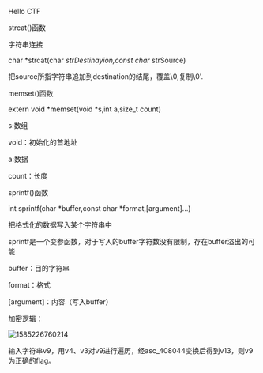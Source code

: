 Hello CTF

strcat()函数

字符串连接

char *strcat(char *strDestinayion,const char* strSource)

把source所指字符串追加到destination的结尾，覆盖\0,复制\0'.

memset()函数

extern void *memset(void *s,int a,size_t count)

s:数组

void：初始化的首地址

a:数据

count：长度

sprintf()函数

int sprintf(char *buffer,const char *format,[argument]...)

把格式化的数据写入某个字符串中

sprintf是一个变参函数，对于写入的buffer字符数没有限制，存在buffer溢出的可能

buffer：目的字符串

format：格式

[argument]：内容（写入buffer）



加密逻辑：

![1585226760214](C:\Users\SUNMINGYANG\AppData\Roaming\Typora\typora-user-images\1585226760214.png)

输入字符串v9，用v4、v3对v9进行遍历，经asc_408044变换后得到v13，则v9为正确的flag。



